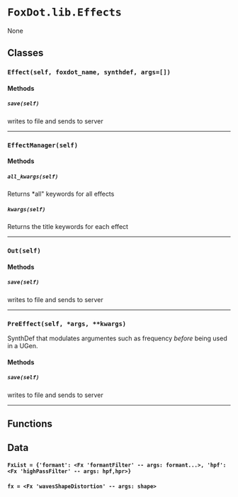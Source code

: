 # `FoxDot.lib.Effects`

None

## Classes

### `Effect(self, foxdot_name, synthdef, args=[])`



#### Methods

##### `save(self)`

writes to file and sends to server 

---

### `EffectManager(self)`



#### Methods

##### `all_kwargs(self)`

Returns *all" keywords for all effects 

##### `kwargs(self)`

Returns the title keywords for each effect 

---

### `Out(self)`



#### Methods

##### `save(self)`

writes to file and sends to server 

---

### `PreEffect(self, *args, **kwargs)`

SynthDef that modulates argumentes such as frequency
*before* being used in a UGen. 

#### Methods

##### `save(self)`

writes to file and sends to server 

---

## Functions

## Data

#### `FxList = {'formant': <Fx 'formantFilter' -- args: formant...>, 'hpf': <Fx 'highPassFilter' -- args: hpf,hpr>}`

#### `fx = <Fx 'wavesShapeDistortion' -- args: shape>`

